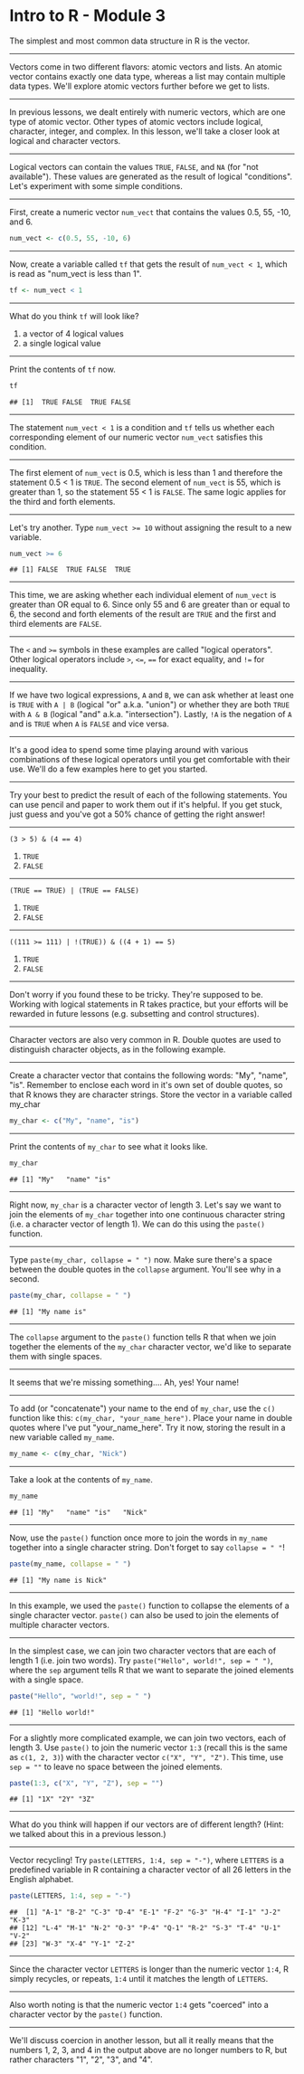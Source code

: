 Intro to R - Module 3
========================================================

The simplest and most common data structure in R is the vector. 

---

Vectors come in two different flavors: atomic vectors and lists. An atomic vector contains exactly one data type, whereas a list may contain multiple data types. We'll explore atomic vectors further before we get to lists.

---

In previous lessons, we dealt entirely with numeric vectors, which are one type of atomic vector. Other types of atomic vectors include logical, character, integer, and complex. In this lesson, we'll take a closer look at logical and character vectors.

---

Logical vectors can contain the values `TRUE`, `FALSE`, and `NA` (for "not available"). These values are generated as the result of logical "conditions". Let's experiment with some simple conditions.

---

First, create a numeric vector `num_vect` that contains the values 0.5, 55, -10, and 6.


```r
num_vect <- c(0.5, 55, -10, 6)
```


---

Now, create a variable called `tf` that gets the result of `num_vect < 1`, which is read as "num_vect is less than 1".


```r
tf <- num_vect < 1
```


---

What do you think `tf` will look like?

1. a vector of 4 logical values
2. a single logical value

---

Print the contents of `tf` now.


```r
tf
```

```
## [1]  TRUE FALSE  TRUE FALSE
```


---

The statement `num_vect < 1` is a condition and `tf` tells us whether each corresponding element of our numeric vector `num_vect` satisfies this condition.

---

The first element of `num_vect` is 0.5, which is less than 1 and therefore the statement 0.5 < 1 is `TRUE`. The second element of `num_vect` is 55, which is greater than 1, so the statement 55 < 1 is `FALSE`. The same logic applies for the third and forth elements.

---

Let's try another. Type `num_vect >= 10` without assigning the result to a new variable.


```r
num_vect >= 6
```

```
## [1] FALSE  TRUE FALSE  TRUE
```


---

This time, we are asking whether each individual element of `num_vect` is greater than OR equal to 6. Since only 55 and 6 are greater than or equal to 6, the second and forth elements of the result are `TRUE` and the first and third elements are `FALSE`.

---

The `<` and `>=` symbols in these examples are called "logical operators". Other logical operators include `>`, `<=`, `==` for exact equality, and `!=` for inequality.

---

If we have two logical expressions, `A` and `B`, we can ask whether at least one is `TRUE` with `A | B` (logical "or" a.k.a. "union") or whether they are both `TRUE` with `A & B` (logical "and" a.k.a. "intersection"). Lastly, `!A` is the negation of `A` and is `TRUE` when `A` is `FALSE` and vice versa.

---

It's a good idea to spend some time playing around with various combinations of these logical operators until you get comfortable with their use. We'll do a few examples here to get you started.

---

Try your best to predict the result of each of the following statements. You can use pencil and paper to work them out if it's helpful. If you get stuck, just guess and you've got a 50% chance of getting the right answer!

---

`(3 > 5) & (4 == 4)`

1. `TRUE`
2. `FALSE`

---

`(TRUE == TRUE) | (TRUE == FALSE)`

1. `TRUE`
2. `FALSE`

---

`((111 >= 111) | !(TRUE)) & ((4 + 1) == 5)`

1. `TRUE`
2. `FALSE`

---

Don't worry if you found these to be tricky. They're supposed to be. Working with logical statements in R takes practice, but your efforts will be rewarded in future lessons (e.g. subsetting and control structures).

---

Character vectors are also very common in R. Double quotes are used to distinguish character objects, as in the following example.

---

Create a character vector that contains the following words: "My", "name", "is". Remember to enclose each word in it's own set of double quotes, so that R knows they are character strings. Store the vector in a variable called my_char


```r
my_char <- c("My", "name", "is")
```


---

Print the contents of `my_char` to see what it looks like.


```r
my_char
```

```
## [1] "My"   "name" "is"
```


---

Right now, `my_char` is a character vector of length 3. Let's say we want to join the elements of `my_char` together into one continuous character string (i.e. a character vector of length 1). We can do this using the `paste()` function.

---

Type `paste(my_char, collapse = " ")` now. Make sure there's a space between the double quotes in the `collapse` argument. You'll see why in a second.


```r
paste(my_char, collapse = " ")
```

```
## [1] "My name is"
```


---

The `collapse` argument to the `paste()` function tells R that when we join together the elements of the `my_char` character vector, we'd like to separate them with single spaces.

---

It seems that we're missing something.... Ah, yes! Your name!

---

To add (or "concatenate") your name to the end of `my_char`, use the `c()` function like this: `c(my_char, "your_name_here")`. Place your name in double quotes where I've put "your_name_here". Try it now, storing the result in a new variable called `my_name`.


```r
my_name <- c(my_char, "Nick")
```


---

Take a look at the contents of `my_name`.


```r
my_name
```

```
## [1] "My"   "name" "is"   "Nick"
```


---

Now, use the `paste()` function once more to join the words in `my_name` together into a single character string. Don't forget to say `collapse = " "`!


```r
paste(my_name, collapse = " ")
```

```
## [1] "My name is Nick"
```


---

In this example, we used the `paste()` function to collapse the elements of a single character vector. `paste()` can also be used to join the elements of multiple character vectors.

---

In the simplest case, we can join two character vectors that are each of length 1 (i.e. join two words). Try `paste("Hello", world!", sep = " ")`, where the `sep` argument tells R that we want to separate the joined elements with a single space.


```r
paste("Hello", "world!", sep = " ")
```

```
## [1] "Hello world!"
```


---

For a slightly more complicated example, we can join two vectors, each of length 3. Use `paste()` to join the numeric vector `1:3` (recall this is the same as `c(1, 2, 3)`) with the character vector `c("X", "Y", "Z")`. This time, use `sep = ""` to leave no space between the joined elements.


```r
paste(1:3, c("X", "Y", "Z"), sep = "")
```

```
## [1] "1X" "2Y" "3Z"
```


---

What do you think will happen if our vectors are of different length? (Hint: we talked about this in a previous lesson.)

---

Vector recycling! Try `paste(LETTERS, 1:4, sep = "-")`, where `LETTERS` is a predefined variable in R containing a character vector of all 26 letters in the English alphabet.


```r
paste(LETTERS, 1:4, sep = "-")
```

```
##  [1] "A-1" "B-2" "C-3" "D-4" "E-1" "F-2" "G-3" "H-4" "I-1" "J-2" "K-3"
## [12] "L-4" "M-1" "N-2" "O-3" "P-4" "Q-1" "R-2" "S-3" "T-4" "U-1" "V-2"
## [23] "W-3" "X-4" "Y-1" "Z-2"
```


---

Since the character vector `LETTERS` is longer than the numeric vector `1:4`, R simply recycles, or repeats, `1:4` until it matches the length of `LETTERS`.

---

Also worth noting is that the numeric vector `1:4` gets "coerced" into a character vector by the `paste()` function. 

---

We'll discuss coercion in another lesson, but all it really means that the numbers 1, 2, 3, and 4 in the output above are no longer numbers to R, but rather characters "1", "2", "3", and "4".
